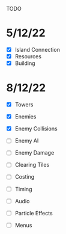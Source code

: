TODO

5/12/22
===
* [x] Island Connection
* [x] Resources
* [x] Building

8/12/22
===

* [x] Towers
* [x] Enemies
* [x] Enemy Collisions

* [ ] Enemy AI
* [ ] Enemy Damage

* [ ] Clearing Tiles
* [ ] Costing

* [ ] Timing
* [ ] Audio
* [ ] Particle Effects

* [ ] Menus

